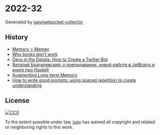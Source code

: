 # 2022-32

Generated by [juev/getpocket-collector](https://github.com/juev/getpocket-collector)

## History

- [Memory > Memex](https://andrewjudson.com/spaced-repitition/2022/06/03/spaced-repitition.html)
- [Why books don’t work](https://andymatuschak.org/books)
- [Devs in the Details: How to Create a Twitter Bot](https://m.youtube.com/watch?v=FzvTg6sYnec)
- [Виталий Брагилевский: о преподавании, новой работе в JetBrains и книге про Haskell](https://ru.hexlet.io/blog/posts/vitaliy-bragilevskiy-o-prepodavanii-novoy-rabote-v-jetbrains-napisanii-knigi-pro-haskell-i-chtenie)
- [Augmenting Long-term Memory](http://augmentingcognition.com/ltm.html)
- [How to write good prompts: using spaced repetition to create understanding](https://andymatuschak.org/prompts)

## License

[![CC0](https://mirrors.creativecommons.org/presskit/buttons/88x31/svg/cc-zero.svg)](https://creativecommons.org/publicdomain/zero/1.0/)

To the extent possible under law, [juev](https://github.com/juev) has waived all copyright and related or neighboring rights to this work.
